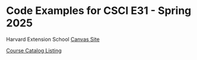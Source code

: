 # Code Examples for CSCI E31 - Spring 2025
Harvard Extension School 
[Canvas Site](https://canvas.harvard.edu/courses/150064)

[Course Catalog Listing](https://courses.dce.harvard.edu/?details&srcdb=202502&crn=25038)